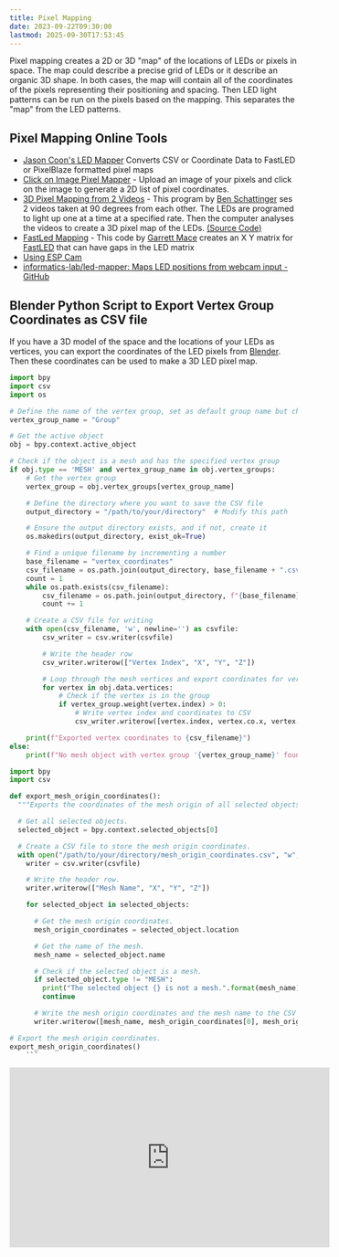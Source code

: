 ```yaml
---
title: Pixel Mapping
date: 2023-09-22T09:30:00
lastmod: 2025-09-30T17:53:45
---
```


Pixel mapping creates a 2D or 3D "map" of the locations of LEDs or pixels in space. The map could describe a precise grid of LEDs or it describe an organic 3D shape. In both cases, the map will contain all of the coordinates of the pixels representing their positioning and spacing. Then LED light patterns can be run on the pixels based on the mapping. This separates the "map" from the LED patterns.

## Pixel Mapping Online Tools

- [Jason Coon's LED Mapper](https://jasoncoon.github.io/led-mapper/) Converts CSV or Coordinate Data to FastLED or PixelBlaze formatted pixel maps
- [Click on Image Pixel Mapper](http://app.bhencke.com/pixelmap.html) - Upload an image of your pixels and click on the image to generate a 2D list of pixel coordinates.
- [3D Pixel Mapping from 2 Videos](https://led3dmap.lights0123.com/) - This program by [Ben Schattinger](https://lights0123.com/) ses 2 videos taken at 90 degrees from each other. The LEDs are programed to light up one at a time at a specified rate. Then the computer analyses the videos to create a 3D pixel map of the LEDs. [(Source Code)](https://github.com/lights0123/LED3DMap)
- [FastLed Mapping](https://macetech.github.io/FastLED-XY-Map-Generator/) - This code by [Garrett Mace](https://macetech.com/) creates an X Y matrix for [FastLED](https://fastled.io/) that can have gaps in the LED matrix
- [Using ESP Cam](https://m.youtube.com/watch?v=Ueim2Ko8VWo)
- [informatics-lab/led-mapper: Maps LED positions from webcam input - GitHub](https://github.com/informatics-lab/led-mapper)

## Blender Python Script to Export Vertex Group Coordinates as CSV file

If you have a 3D model of the space and the locations of your LEDs as vertices, you can export the coordinates of the LED pixels from [Blender](../3d-modeling/blender/blender.md). Then these coordinates can be used to make a 3D LED pixel map.

```Python
import bpy
import csv
import os

# Define the name of the vertex group, set as default group name but change to your needs
vertex_group_name = "Group"

# Get the active object
obj = bpy.context.active_object

# Check if the object is a mesh and has the specified vertex group
if obj.type == 'MESH' and vertex_group_name in obj.vertex_groups:
    # Get the vertex group
    vertex_group = obj.vertex_groups[vertex_group_name]

    # Define the directory where you want to save the CSV file
    output_directory = "/path/to/your/directory"  # Modify this path

    # Ensure the output directory exists, and if not, create it
    os.makedirs(output_directory, exist_ok=True)

    # Find a unique filename by incrementing a number
    base_filename = "vertex_coordinates"
    csv_filename = os.path.join(output_directory, base_filename + ".csv")
    count = 1
    while os.path.exists(csv_filename):
        csv_filename = os.path.join(output_directory, f"{base_filename}_{count}.csv")
        count += 1

    # Create a CSV file for writing
    with open(csv_filename, 'w', newline='') as csvfile:
        csv_writer = csv.writer(csvfile)

        # Write the header row
        csv_writer.writerow(["Vertex Index", "X", "Y", "Z"])

        # Loop through the mesh vertices and export coordinates for vertices in the group
        for vertex in obj.data.vertices:
            # Check if the vertex is in the group
            if vertex_group.weight(vertex.index) > 0:
                # Write vertex index and coordinates to CSV
                csv_writer.writerow([vertex.index, vertex.co.x, vertex.co.y, vertex.co.z])

    print(f"Exported vertex coordinates to {csv_filename}")
else:
    print(f"No mesh object with vertex group '{vertex_group_name}' found.")
```

````Python
import bpy
import csv

def export_mesh_origin_coordinates():
  """Exports the coordinates of the mesh origin of all selected objects in Blender to a CSV file called `mesh_origin_coordinates.csv`, along with the name of the mesh."""

  # Get all selected objects.
  selected_object = bpy.context.selected_objects[0]

  # Create a CSV file to store the mesh origin coordinates.
  with open("/path/to/your/directory/mesh_origin_coordinates.csv", "w", newline='') as csvfile:
    writer = csv.writer(csvfile)

    # Write the header row.
    writer.writerow(["Mesh Name", "X", "Y", "Z"])

    for selected_object in selected_objects:

      # Get the mesh origin coordinates.
      mesh_origin_coordinates = selected_object.location

      # Get the name of the mesh.
      mesh_name = selected_object.name

      # Check if the selected object is a mesh.
      if selected_object.type != "MESH":
        print("The selected object {} is not a mesh.".format(mesh_name))
        continue

      # Write the mesh origin coordinates and the mesh name to the CSV file.
      writer.writerow([mesh_name, mesh_origin_coordinates[0], mesh_origin_coordinates[1], mesh_origin_coordinates[2]])

# Export the mesh origin coordinates.
export_mesh_origin_coordinates()
    ```
````

<div class="video-grid">

<div class="iframe-16-9-container">
<iframe class="youTubeIframe" width="560" height="315" src="https://www.youtube.com/embed/TvlpIojusBE" title="YouTube video player" frameborder="0" allow="accelerometer; autoplay; clipboard-write; encrypted-media; gyroscope; picture-in-picture; web-share" referrerpolicy="strict-origin-when-cross-origin" allowfullscreen></iframe>
</div>

</div>
